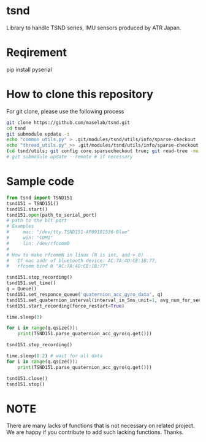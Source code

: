 # tsnd
Library to handle TSND series, IMU sensors produced by ATR Japan.

# Reqirement
 pip install pyserial

# How to clone this repository
For git clone, please use the following process
```Bash
git clone https://github.com/maselab/tsnd.git
cd tsnd
git submodule update -i
echo "common_utils.py" > .git/modules/tsnd/utils/info/sparse-checkout
echo "thread_utils.py" >> .git/modules/tsnd/utils/info/sparse-checkout
(cd tsnd/utils; git config core.sparsecheckout true; git read-tree -mu HEAD)
# git submodule update --remote # if necessary
```

# Sample code
```python
from tsnd import TSND151
tsnd151 = TSND151()
tsnd151.start()
tsnd151.open(path_to_serial_port)
# path to the blt port
# Examples
#     mac: "/dev/tty.TSND151-AP09181536-Blue"
#     win: "COM1"
#     lin: /dev/rfcomm0
#
# How to make rfcommN in linux (N is int, and > 0)
#   If mac addr of bluetooth device: AC:7A:4D:CE:1B:77,
#   rfcomm bind N "AC:7A:4D:CE:1B:77"

tsnd151.stop_recording()
tsnd151.set_time()
q = Queue()
tsnd151.set_responce_queue('quaternion_acc_gyro_data', q)
tsnd151.set_quaternion_interval(interval_in_5ms_unit=1, avg_num_for_send=4, avg_num_for_save=0) # each 20 ms = 50 Hz, no save on device
tsnd151.start_recording(force_restart=True)

time.sleep(3)

for i in range(q.qsize()):
    print(TSND151.parse_quaternion_acc_gyro(q.get()))

tsnd151.stop_recording()

time.sleep(0.2) # wait for all data
for i in range(q.qsize()):
    print(TSND151.parse_quaternion_acc_gyro(q.get()))

tsnd151.close()
tsnd151.stop()
```

# NOTE
There are many lacks of functions that is not necessary on related project.
We are happy if you contribute to add such lacking functions. Thanks.

